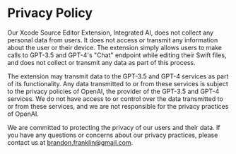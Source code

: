 # Privacy Policy

Our Xcode Source Editor Extension, Integrated AI, does not collect any personal data from users. It does not access or transmit any information about the user or their device. The extension simply allows users to make calls to GPT-3.5 and GPT-4's "Chat" endpoint while editing their Swift files, and does not collect or transmit any data as part of this process.

The extension may transmit data to the GPT-3.5 and GPT-4 services as part of its functionality. Any data transmitted to or from these services is subject to the privacy policies of OpenAI, the provider of the GPT-3.5 and GPT-4 services. We do not have access to or control over the data transmitted to or from these services, and we are not responsible for the privacy practices of OpenAI.

We are committed to protecting the privacy of our users and their data. If you have any questions or concerns about our privacy practices, please contact us at <brandon.franklin@gmail.com>.
